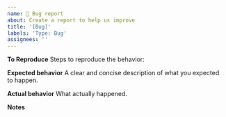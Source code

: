 ```yaml
---
name: 🚨 Bug report
about: Create a report to help us improve
title: '[Bug]'
labels: 'Type: Bug'
assignees: ''
---
```


**To Reproduce**
Steps to reproduce the behavior:

**Expected behavior**
A clear and concise description of what you expected to happen.

**Actual behavior**
What actually happened.

**Notes**
